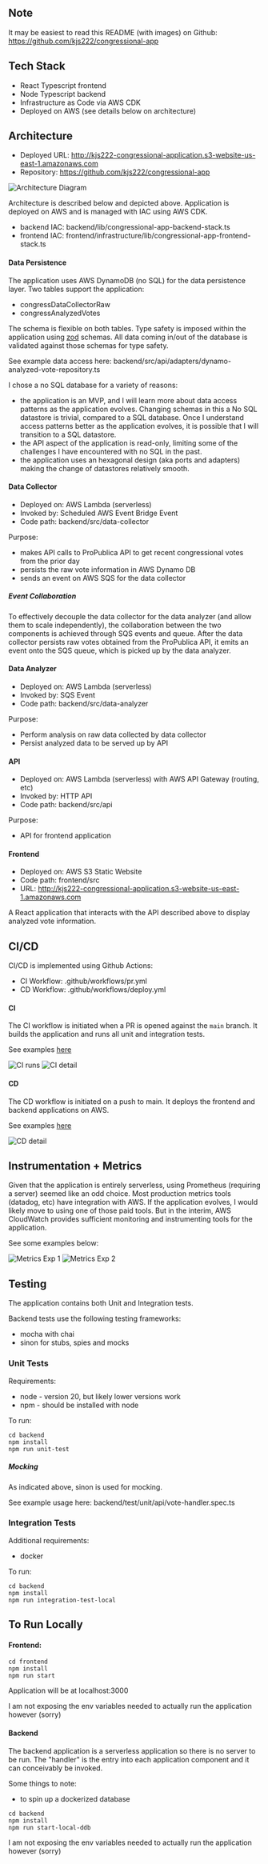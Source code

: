 ## Note

It may be easiest to read this README (with images) on Github: https://github.com/kjs222/congressional-app

## Tech Stack

- React Typescript frontend
- Node Typescript backend
- Infrastructure as Code via AWS CDK
- Deployed on AWS (see details below on architecture)

## Architecture

- Deployed URL: http://kjs222-congressional-application.s3-website-us-east-1.amazonaws.com
- Repository: https://github.com/kjs222/congressional-app

![Architecture Diagram](images/arch_diagram.png)

Architecture is described below and depicted above. Application is deployed on AWS and is managed with IAC using AWS CDK.

- backend IAC: backend/lib/congressional-app-backend-stack.ts
- frontend IAC: frontend/infrastructure/lib/congressional-app-frontend-stack.ts

#### Data Persistence

The application uses AWS DynamoDB (no SQL) for the data persistence layer. Two tables support the application:

- congressDataCollectorRaw
- congressAnalyzedVotes

The schema is flexible on both tables. Type safety is imposed within the application using [zod](https://zod.dev/) schemas. All data coming in/out of the database is validated against those schemas for type safety.

See example data access here: backend/src/api/adapters/dynamo-analyzed-vote-repository.ts

I chose a no SQL database for a variety of reasons:

- the application is an MVP, and I will learn more about data access patterns as the application evolves. Changing schemas in this a No SQL datastore is trivial, compared to a SQL database. Once I understand access patterns better as the application evolves, it is possible that I will transition to a SQL datastore.
- the API aspect of the application is read-only, limiting some of the challenges I have encountered with no SQL in the past.
- the application uses an hexagonal design (aka ports and adapters) making the change of datastores relatively smooth.

#### Data Collector

- Deployed on: AWS Lambda (serverless)
- Invoked by: Scheduled AWS Event Bridge Event
- Code path: backend/src/data-collector

Purpose:

- makes API calls to ProPublica API to get recent congressional votes from the prior day
- persists the raw vote information in AWS Dynamo DB
- sends an event on AWS SQS for the data collector

##### Event Collaboration

To effectively decouple the data collector for the data analyzer (and allow them to scale independently), the collaboration between the two components is achieved through SQS events and queue. After the data collector persists raw votes obtained from the ProPublica API, it emits an event onto the SQS queue, which is picked up by the data analyzer.

#### Data Analyzer

- Deployed on: AWS Lambda (serverless)
- Invoked by: SQS Event
- Code path: backend/src/data-analyzer

Purpose:

- Perform analysis on raw data collected by data collector
- Persist analyzed data to be served up by API

#### API

- Deployed on: AWS Lambda (serverless) with AWS API Gateway (routing, etc)
- Invoked by: HTTP API
- Code path: backend/src/api

Purpose:

- API for frontend application

#### Frontend

- Deployed on: AWS S3 Static Website
- Code path: frontend/src
- URL: http://kjs222-congressional-application.s3-website-us-east-1.amazonaws.com

A React application that interacts with the API described above to display analyzed vote information.

## CI/CD

CI/CD is implemented using Github Actions:

- CI Workflow: .github/workflows/pr.yml
- CD Workflow: .github/workflows/deploy.yml

#### CI

The CI workflow is initiated when a PR is opened against the `main` branch. It builds the application and runs all unit and integration tests.

See examples [here](https://github.com/kjs222/congressional-app/actions/workflows/pr.yml)

![CI runs](images/CI_1.png)
![CI detail](images/CI_2.png)

#### CD

The CD workflow is initiated on a push to main. It deploys the frontend and backend applications on AWS.

See examples [here](https://github.com/kjs222/congressional-app/actions/workflows/deploy.yml)

![CD detail](images/CD_1.png)

## Instrumentation + Metrics

Given that the application is entirely serverless, using Prometheus (requiring a server) seemed like an odd choice. Most production metrics tools (datadog, etc) have integration with AWS. If the application evolves, I would likely move to using one of those paid tools. But in the interim, AWS CloudWatch provides sufficient monitoring and instrumenting tools for the application.

See some examples below:

![Metrics Exp 1](images/Metrics_1.png)
![Metrics Exp 2](images/Metrics_2.png)

## Testing

The application contains both Unit and Integration tests.

Backend tests use the following testing frameworks:

- mocha with chai
- sinon for stubs, spies and mocks

### Unit Tests

Requirements:

- node - version 20, but likely lower versions work
- npm - should be installed with node

To run:

```
cd backend
npm install
npm run unit-test
```

##### Mocking

As indicated above, sinon is used for mocking.

See example usage here: backend/test/unit/api/vote-handler.spec.ts

### Integration Tests

Additional requirements:

- docker

To run:

```
cd backend
npm install
npm run integration-test-local
```

## To Run Locally

#### Frontend:

```
cd frontend
npm install
npm run start
```

Application will be at localhost:3000

I am not exposing the env variables needed to actually run the application however (sorry)

#### Backend

The backend application is a serverless application so there is no server to be run. The "handler" is the entry into each application component and it can conceivably be invoked.

Some things to note:

- to spin up a dockerized database

```
cd backend
npm install
npm run start-local-ddb
```

I am not exposing the env variables needed to actually run the application however (sorry)
